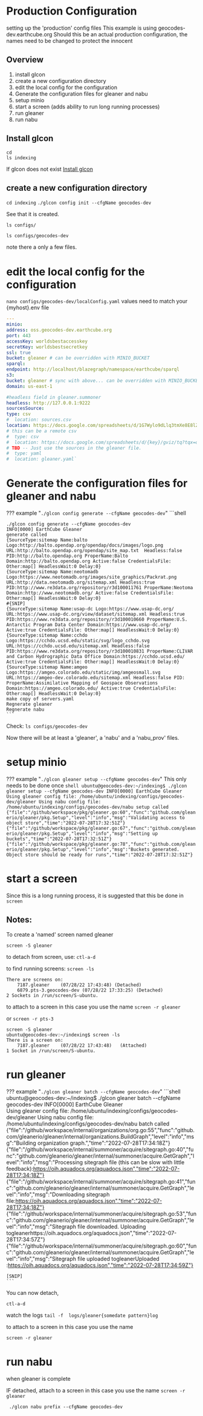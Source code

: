 # Production Configuration
setting up the 'production' config files
This example is using geocodes-dev.earthcube.org
Should this be an actual production configuration, the names need to be changed to protect the innocent

## Overview
1. install glcon
1. create a new configuration directory
1. edit the local config for the configuration
1. Generate the configuration files for gleaner and nabu
1. setup minio
2. start a screen (adds ability to run long running processes)
1. run gleaner
1. run nabu

 
## Install glcon
```shell
cd 
ls indexing
```

If glcon does not exist
[Install glcon](../install_glcon.md)

## create a new configuration directory
`cd indexing`
`./glcon config init --cfgName geocodes-dev`

See that it is created.

`ls configs/`

`ls configs/geocodes-dev`

note there a only a few files.

# edit the local config for the configuration
`nano configs/geocodes-dev/localConfig.yaml`
values need to match your {myhost}.env file

```yaml
---
minio:
address: oss.geocodes-dev.earthcube.org
port: 443
accessKey: worldsbestaccesskey
secretKey: worldsbestsecretkey
ssl: true
bucket: gleaner # can be overridden with MINIO_BUCKET
sparql:
endpoint: http://localhost/blazegraph/namespace/earthcube/sparql
s3:
bucket: gleaner # sync with above... can be overridden with MINIO_BUCKET... get's zapped if it's not here.
domain: us-east-1

#headless field in gleaner.summoner
headless: http://127.0.0.1:9222
sourcesSource:
type: csv
#  location: sources.csv
location: https://docs.google.com/spreadsheets/d/1G7Wylo9dLlq3tmXe8E8lZDFNKFDuoIEeEZd3epS0ggQ/gviz/tq?tqx=out:csv&sheet=sources
# this can be a remote csv
#  type: csv
#  location: https://docs.google.com/spreadsheets/d/{key}/gviz/tq?tqx=out:csv&sheet={sheet_name}
# TBD -- Just use the sources in the gleaner file.
#  type: yaml
#  location: gleaner.yaml`
```

# Generate the configuration files for gleaner and nabu
??? example "`./glcon config generate --cfgName geocodes-dev`"
    ```shell
    
    
    ./glcon config generate --cfgName geocodes-dev
    INFO[0000] EarthCube Gleaner                            
    generate called
    {SourceType:sitemap Name:balto Logo:http://balto.opendap.org/opendap/docs/images/logo.png URL:http://balto.opendap.org/opendap/site_map.txt  Headless:false PID:http://balto.opendap.org ProperName:Balto Domain:http://balto.opendap.org Active:false CredentialsFile: Other:map[] HeadlessWait:0 Delay:0}
    {SourceType:sitemap Name:neotomadb Logo:https://www.neotomadb.org/images/site_graphics/Packrat.png URL:http://data.neotomadb.org/sitemap.xml Headless:true PID:http://www.re3data.org/repository/r3d100011761 ProperName:Neotoma Domain:http://www.neotomadb.org/ Active:false CredentialsFile: Other:map[] HeadlessWait:0 Delay:0}
    #{SNIP]
    {SourceType:sitemap Name:usap-dc Logo:https://www.usap-dc.org/ URL:https://www.usap-dc.org/view/dataset/sitemap.xml Headless:true PID:https://www.re3data.org/repository/r3d100010660 ProperName:U.S. Antarctic Program Data Center Domain:https://www.usap-dc.org/ Active:true CredentialsFile: Other:map[] HeadlessWait:0 Delay:0}
    {SourceType:sitemap Name:cchdo Logo:https://cchdo.ucsd.edu/static/svg/logo_cchdo.svg URL:https://cchdo.ucsd.edu/sitemap.xml Headless:false PID:https://www.re3data.org/repository/r3d100010831 ProperName:CLIVAR and Carbon Hydrographic Data Office Domain:https://cchdo.ucsd.edu/ Active:true CredentialsFile: Other:map[] HeadlessWait:0 Delay:0}
    {SourceType:sitemap Name:amgeo Logo:https://amgeo.colorado.edu/static/img/amgeosmall.svg URL:https://amgeo-dev.colorado.edu/sitemap.xml Headless:false PID: ProperName:Assimilative Mapping of Geospace Observations Domain:https://amgeo.colorado.edu/ Active:true CredentialsFile: Other:map[] HeadlessWait:0 Delay:0}
    make copy of servers.yaml
    Regnerate gleaner
    Regnerate nabu
    ```

Check:
`ls configs/geocodes-dev`

Now there will be at least a 'gleaner', a 'nabu' and a 'nabu_prov' files.

# setup minio


??? example "`./glcon gleaner setup --cfgName geocodes-dev`"
    This only needs to be done once
    ```shell
    ubuntu@geocodes-dev:~/indexing$ ./glcon gleaner setup --cfgName geocodes-dev
    INFO[0000] EarthCube Gleaner                            
    Using gleaner config file: /home/ubuntu/indexing/configs/geocodes-dev/gleaner
    Using nabu config file: /home/ubuntu/indexing/configs/geocodes-dev/nabu
    setup called
    {"file":"/github/workspace/pkg/gleaner.go:60","func":"github.com/gleanerio/gleaner/pkg.Setup","level":"info","msg":"Validating access to object store","time":"2022-07-28T17:32:51Z"}
    {"file":"/github/workspace/pkg/gleaner.go:67","func":"github.com/gleanerio/gleaner/pkg.Setup","level":"info","msg":"Setting up buckets","time":"2022-07-28T17:32:51Z"}
    {"file":"/github/workspace/pkg/gleaner.go:78","func":"github.com/gleanerio/gleaner/pkg.Setup","level":"info","msg":"Buckets generated.  Object store should be ready for runs","time":"2022-07-28T17:32:51Z"}
    ```

# start a screen
Since this is a long running process, it is suggested that this be done in `screen`

## Notes: 
To create a 'named' screen named gleaner 

`screen -S gleaner`

to detach from screen, use:
`ctl-a-d` 

to find running screens:
`screen -ls`

```shell
There are screens on:
	7187.gleaner	(07/28/22 17:43:48)	(Detached)
	6879.pts-3.geocodes-dev	(07/28/22 17:33:25)	(Detached)
2 Sockets in /run/screen/S-ubuntu.
```

to attach to a screen  in this case you use the name 
`screen -r gleaner `

or
` screen -r pts-3 `


```shell
screen -S gleaner
ubuntu@geocodes-dev:~/indexing$ screen -ls
There is a screen on:
	7187.gleaner	(07/28/22 17:43:48)   (Attached)
1 Socket in /run/screen/S-ubuntu.
```

# run gleaner
??? example "`./glcon gleaner batch --cfgName geocodes-dev`"
    ```shell
    ubuntu@geocodes-dev:~/indexing$ ./glcon gleaner batch --cfgName geocodes-dev
    INFO[0000] EarthCube Gleaner                            
    Using gleaner config file: /home/ubuntu/indexing/configs/geocodes-dev/gleaner
    Using nabu config file: /home/ubuntu/indexing/configs/geocodes-dev/nabu
    batch called
    {"file":"/github/workspace/internal/organizations/org.go:55","func":"github.com/gleanerio/gleaner/internal/organizations.BuildGraph","level":"info","msg":"Building organization graph.","time":"2022-07-28T17:34:18Z"}
    {"file":"/github/workspace/internal/summoner/acquire/sitegraph.go:40","func":"github.com/gleanerio/gleaner/internal/summoner/acquire.GetGraph","level":"info","msg":"Processing sitegraph file (this can be slow with little feedback):https://oih.aquadocs.org/aquadocs.json","time":"2022-07-28T17:34:18Z"}
    {"file":"/github/workspace/internal/summoner/acquire/sitegraph.go:41","func":"github.com/gleanerio/gleaner/internal/summoner/acquire.GetGraph","level":"info","msg":"Downloading sitegraph file:https://oih.aquadocs.org/aquadocs.json","time":"2022-07-28T17:34:18Z"}
    {"file":"/github/workspace/internal/summoner/acquire/sitegraph.go:53","func":"github.com/gleanerio/gleaner/internal/summoner/acquire.GetGraph","level":"info","msg":"Sitegraph file downloaded. Uploading togleanerhttps://oih.aquadocs.org/aquadocs.json","time":"2022-07-28T17:34:57Z"}
    {"file":"/github/workspace/internal/summoner/acquire/sitegraph.go:60","func":"github.com/gleanerio/gleaner/internal/summoner/acquire.GetGraph","level":"info","msg":"Sitegraph file uploaded togleanerUploaded :https://oih.aquadocs.org/aquadocs.json","time":"2022-07-28T17:34:59Z"}
    
    [SNIP]
    ```

You can now detach,

`ctl-a-d`

watch the logs
`tail -f  logs/gleaner{somedate pattern}log`

to attach to a screen  in this case you use the name

`screen -r gleaner`

# run nabu
when gleaner is complete

IF detached,  attach to a screen  in this case you use the name
`screen -r gleaner`

` ./glcon nabu prefix --cfgName geocodes-dev`



